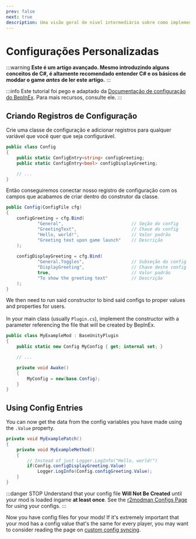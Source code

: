 ```yaml
---
prev: false
next: true
description: Uma visão geral de nível intermediário sobre como implementar configurações personalizadas nos seus mods de Lethal Company.
---
```


# Configurações Personalizadas

:::warning
**Este é um artigo avançado. Mesmo introduzindo alguns conceitos de C#, é altamente recomendado entender C# e os básicos de moddar o game <i>antes</i> de ler este artigo.**
:::

:::info
Este tutorial foi pego e adaptado da [Documentação de configuração do BepInEx](https://docs.bepinex.dev/articles/dev_guide/plugin_tutorial/4_configuration.html). Para mais recursos, consulte ele.
:::

## Criando Registros de Configuração

Crie uma classe de configuração e adicionar registros para qualquer variável que você quer que seja configurável.

```cs
public class Config
{
    public static ConfigEntry<string> configGreeting;
    public static ConfigEntry<bool> configDisplayGreeting;

    // ...
}
```

Então conseguiremos conectar nosso registro de configuração com os campos que acabamos de criar dentro do construtor da classe.

```cs
public Config(ConfigFile cfg)
{
    configGreeting = cfg.Bind(
            "General",                          // Seção do config
            "GreetingText",                     // Chave do config
            "Hello, world!",                    // Valor padrão
            "Greeting text upon game launch"    // Descrição
    );
    
    configDisplayGreeting = cfg.Bind(
            "General.Toggles",                  // Subseção do config
            "DisplayGreeting",                  // Chave deste config
            true,                               // Valor padrão
            "To show the greeting text"         // Descrição
    );
}
```

We then need to run said constructor to bind said configs to proper values and properties for users.<br><br>
In your main class (usually `Plugin.cs`), implement the constructor with a parameter referencing the file that will be created by BepInEx.

```cs
public class MyExampleMod : BaseUnityPlugin
{
    public static new Config MyConfig { get; internal set; }

    // ...

    private void Awake()
    {
        MyConfig = new(base.Config);
    }
}
```

## Using Config Entries

You can now get the data from the config variables you have made using the `.Value` property.

```cs
private void MyExamplePatch()
{
    private void MyExampleMethod()
    {
        // Instead of just Logger.LogInfo("Hello, world!")
        if(Config.configDisplayGreeting.Value)
            Logger.LogInfo(Config.configGreeting.Value);
    }
}
```

:::danger STOP
Understand that your config file **Will Not Be Created** until your mod is loaded ingame **at least once**. See the [r2modman Configs Page](/installation/configuration) for using your configs.
:::

Now you have config files for your mods! If it's extremely important that your mod has a config value that's the same for every player, you may want to consider reading the page on [custom config syncing](/dev/intermediate/custom-config-syncing).
